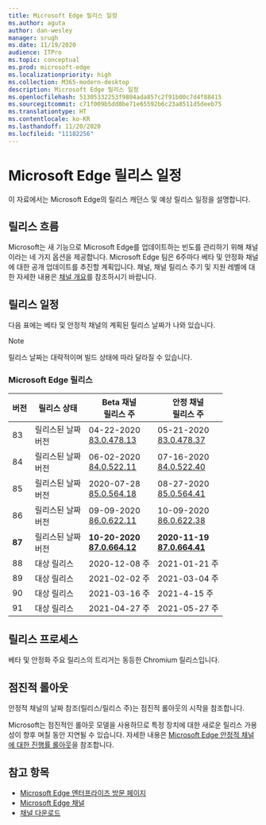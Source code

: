 ```yaml
---
title: Microsoft Edge 릴리스 일정
ms.author: aguta
author: dan-wesley
manager: srugh
ms.date: 11/19/2020
audience: ITPro
ms.topic: conceptual
ms.prod: microsoft-edge
ms.localizationpriority: high
ms.collection: M365-modern-desktop
description: Microsoft Edge 릴리스 일정
ms.openlocfilehash: 51305332253f9804ada857c2f91b00c7d4f88415
ms.sourcegitcommit: c71f009b5dd8be71e65592b6c23a8511d5deeb75
ms.translationtype: HT
ms.contentlocale: ko-KR
ms.lasthandoff: 11/20/2020
ms.locfileid: "11182256"
---
```

# Microsoft Edge 릴리스 일정

이 자료에서는 Microsoft Edge의 릴리스 캐던스 및 예상 릴리스 일정을 설명합니다.

## 릴리스 흐름

Microsoft는 새 기능으로 Microsoft Edge를 업데이트하는 빈도를 관리하기 위해 채널이라는 네 가지 옵션을 제공합니다. Microsoft Edge 팀은 6주마다 베타 및 안정화 채널에 대한 공개 업데이트를 추진할 계획입니다. 채널, 채널 릴리스 주기 및 지원 레벨에 대한 자세한 내용은 [채널 개요](https://docs.microsoft.com/DeployEdge/microsoft-edge-channels#channel-overview)를 참조하시기 바랍니다.

## 릴리스 일정

다음 표에는 베타 및 안정적 채널의 계획된 릴리스 날짜가 나와 있습니다.

> [!NOTE]
> 릴리스 날짜는 대략적이며 빌드 상태에 따라 달라질 수 있습니다.

### Microsoft Edge 릴리스

| 버전 | 릴리스 상태 | Beta 채널<br>릴리스 주 | 안정 채널<br>릴리스 주 |
|---------|-----|------|--------|
| 83 | 릴리스된 날짜<br>버전 | 04-22-2020<br>[83.0.478.13](https://docs.microsoft.com/DeployEdge/microsoft-edge-relnote-beta-channel#version-83047813-april-22) | 05-21-2020<br> [83.0.478.37](https://docs.microsoft.com/DeployEdge/microsoft-edge-relnote-stable-channel#version-83047837-may-21) |
| 84 | 릴리스된 날짜<br>버전 | 06-02-2020<br>[84.0.522.11](https://docs.microsoft.com/DeployEdge/microsoft-edge-relnote-beta-channel#version-84052211-june-2) | 07-16-2020<br> [84.0.522.40](https://docs.microsoft.com/DeployEdge/microsoft-edge-relnote-stable-channel#version-84052240-july-16) |
| 85 | 릴리스된 날짜<br>버전 | 2020-07-28<br>[85.0.564.18](https://docs.microsoft.com/DeployEdge/microsoft-edge-relnote-beta-channel#version-85056418-july-28)  | 08-27-2020<br>[85.0.564.41](https://docs.microsoft.com/DeployEdge/microsoft-edge-relnote-stable-channel#version-85056441-august-27) |
| 86 | 릴리스된 날짜<br>버전 | 09-09-2020<br>[86.0.622.11](https://docs.microsoft.com/DeployEdge/microsoft-edge-relnote-beta-channel#version-86062211-september-9) | 10-09-2020<br>[86.0.622.38](https://docs.microsoft.com/deployedge/microsoft-edge-relnote-stable-channel#version-86062238-october-9) |
| **87** | 릴리스된 날짜<br>버전 | **10-20-2020**<br>**[87.0.664.12](https://docs.microsoft.com/deployedge/microsoft-edge-relnote-beta-channel#version-87066412--october-20)** | **2020-11-19**<br>**[87.0.664.41](https://docs.microsoft.com/deployedge/microsoft-edge-relnote-stable-channel#version-87066441-november-19)** |
| 88 | 대상 릴리스 | 2020-12-08 주 | 2021-01-21 주 |
| 89 | 대상 릴리스 | 2021-02-02 주 | 2021-03-04 주 |
| 90 | 대상 릴리스 | 2021-03-16 주 | 2021-4-15 주 |
| 91 | 대상 릴리스 | 2021-04-27 주 | 2021-05-27 주 |

## 릴리스 프로세스

베타 및 안정화 주요 릴리스의 트리거는 동등한 Chromium 릴리스입니다.

## 점진적 롤아웃

안정적 채널의 날짜 참조(릴리스/릴리스 주)는 점진적 롤아웃의 시작을 참조합니다.

Microsoft는 점진적인 롤아웃 모델을 사용하므로 특정 장치에 대한 새로운 릴리스 가용성이 향후 며칠 동안 지연될 수 있습니다. 자세한 내용은 [Microsoft Edge 안정적 채널에 대한 진행률 롤아웃](microsoft-edge-update-progressive-rollout.md)을 참조합니다.

## 참고 항목

- [Microsoft Edge 엔터프라이즈 방문 페이지](https://aka.ms/EdgeEnterprise)
- [Microsoft Edge 채널](microsoft-edge-channels.md)
- [채널 다운로드](https://www.microsoft.com/edge/business/download)
